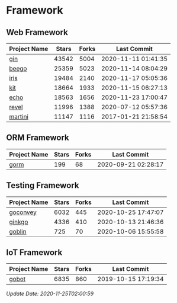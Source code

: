 # Framework

## Web Framework
| Project Name | Stars | Forks | Last Commit |
| ------------ | ----- | ----- | ----------- |
| [gin](https://github.com/gin-gonic/gin) | 43542 | 5004 | 2020-11-11 01:41:35 |
| [beego](https://github.com/astaxie/beego) | 25359 | 5023 | 2020-11-14 08:04:29 |
| [iris](https://github.com/kataras/iris) | 19484 | 2140 | 2020-11-17 05:05:36 |
| [kit](https://github.com/go-kit/kit) | 18664 | 1933 | 2020-11-15 06:27:13 |
| [echo](https://github.com/labstack/echo) | 18563 | 1656 | 2020-11-23 17:00:47 |
| [revel](https://github.com/revel/revel) | 11996 | 1388 | 2020-07-12 05:57:36 |
| [martini](https://github.com/go-martini/martini) | 11147 | 1116 | 2017-01-21 21:58:54 |

## ORM Framework
| Project Name | Stars | Forks | Last Commit |
| ------------ | ----- | ----- | ----------- |
| [gorm](https://github.com/jinzhu/gorm) | 199 | 68 | 2020-09-21 02:28:17 |

## Testing Framework
| Project Name | Stars | Forks | Last Commit |
| ------------ | ----- | ----- | ----------- |
| [goconvey](https://github.com/smartystreets/goconvey) | 6032 | 445 | 2020-10-25 17:47:07 |
| [ginkgo](https://github.com/onsi/ginkgo) | 4336 | 410 | 2020-10-13 21:46:36 |
| [goblin](https://github.com/franela/goblin) | 725 | 70 | 2020-10-06 15:55:58 |

## IoT Framework
| Project Name | Stars | Forks | Last Commit |
| ------------ | ----- | ----- | ----------- |
| [gobot](https://github.com/hybridgroup/gobot) | 6835 | 860 | 2019-10-15 17:19:34 |

*Update Date: 2020-11-25T02:00:59*